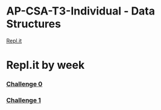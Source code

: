 # AP-CSA-T3-Individual - Data Structures


[Repl.it](https://replit.com/@nolanplatt/AP-CSA-Data-Structures#challenge0/Main.java)


# Repl.it by week
### [Challenge 0](https://replit.com/@nolanplatt/AP-CSA-Data-Structures#challenge0/Main.java)
### [Challenge 1](https://replit.com/@nolanplatt/AP-CSA-Data-Structures#challenge1/Challenge1.java)
